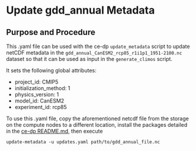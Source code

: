 # Update gdd_annual Metadata

## Purpose and Procedure
This .yaml file can be used with the ce-dp `update_metadata` script to update netCDF metadata in the `gdd_annual_CanESM2_rcp85_r1i1p1_1951-2100.nc` dataset so that it can be used as input in the `generate_climos` script.

It sets the following global attributes:
* project_id: CMIP5
* initialization_method: 1
* physics_version: 1
* model_id: CanESM2
* experiment_id: rcp85

To use this .yaml file, copy the aforementioned netcdf file from the storage on the compute nodes to a different location, install the packages detailed in the [ce-dp README.md](https://github.com/pacificclimate/climate-explorer-data-prep#installation), then execute

```
update-metadata -u updates.yaml path/to/gdd_annual_file.nc
```